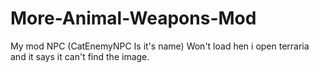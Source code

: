 # More-Animal-Weapons-Mod
My mod NPC (CatEnemyNPC Is it's name) Won't load hen i open terraria and it says it can't find the image.
